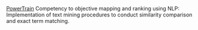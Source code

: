 <ins>PowerTrain</ins>
Competency to objective mapping and ranking using NLP: Implementation of text mining procedures to conduct similarity comparison and exact term matching.
